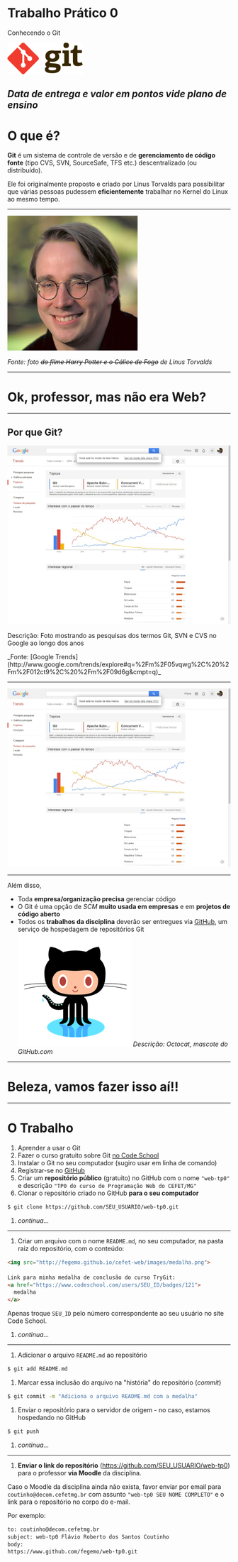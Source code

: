 # Trabalho Prático 0

Conhecendo o Git

![Logomarca do Git](../../images/git-logo.png)


_Data de entrega e valor em pontos vide plano de ensino_
---
# O que é?

**Git** é um sistema de controle de versão e de **gerenciamento de código fonte**
(tipo CVS, SVN, SourceSafe, TFS etc.) descentralizado (ou distribuído).

Ele foi originalmente proposto e criado por Linus Torvalds para possibilitar
que várias pessoas pudessem **eficientemente** trabalhar no Kernel do Linux
ao mesmo tempo.

---
![Foto do Linus Torvalds](../../images/linus-torvalds.jpg)

_Fonte: foto ~~do filme Harry Potter e o Cálice de Fogo~~ de Linus Torvalds_

---
# Ok, professor, mas não era Web?

---
## Por que **Git**?

<img src="../../images/git-trends.jpg" class="medium-height" alt="Foto mostrando as pesquisas dos termos Git, SVN e CVS no Google ao longo dos anos">

<div class="layered-paragraph">
  <p>
    Descrição: Foto mostrando as pesquisas dos termos Git, SVN e CVS no Google
    ao longo dos anos
  </p>
  <p>_Fonte: [Google Trends](http://www.google.com/trends/explore#q=%2Fm%2F05vqwg%2C%20%2Fm%2F012ct9%2C%20%2Fm%2F09d6g&cmpt=q)_</p>
</div>

---
<img src="../../images/git-trends.jpg" class="full-width" alt="Foto mostrando as pesquisas dos termos Git, SVN e CVS no Google ao longo dos anos">

---
Além disso,
- Toda **empresa/organização precisa** gerenciar código
- O Git é uma opção de _SCM_ **muito usada em empresas** e em **projetos de
  código aberto**
- Todos os **trabalhos da disciplina** deverão ser entregues via [GitHub](http://www.github.com),
  um serviço de hospedagem de repositórios Git
  ![Mascote do GitHub - o Octocat](../../images/octocat.png)
  _Descrição: Octocat, mascote do GitHub.com_


---
# Beleza, vamos fazer isso aí!!

---
# O Trabalho

1. Aprender a usar o Git
  1. Fazer o curso gratuito sobre Git [no Code School](https://www.codeschool.com/courses/try-git)
  1. Instalar o Git no seu computador (sugiro usar em linha de comando)
1. Registrar-se no [GitHub](https://github.com/)
1. Criar um **repositório público** (gratuito) no GitHub com o nome `"web-tp0"` e
   descrição `"TP0 do curso de Programação Web do CEFET/MG"`
1. Clonar o repositório criado no GitHub **para o seu computador**
```bash
$ git clone https://github.com/SEU_USUARIO/web-tp0.git
```
1. _continua..._

---
1. Criar um arquivo com o nome `README.md`, no seu computador, na pasta raiz do
  repositório, com o conteúdo:  

  ```html
  <img src="http://fegemo.github.io/cefet-web/images/medalha.png">

  Link para minha medalha de conclusão do curso TryGit:
  <a href="https://www.codeschool.com/users/SEU_ID/badges/121">
    medalha
  </a>
  ```

  Apenas troque `SEU_ID` pelo número correspondente ao seu usuário no
  site Code School.
1. _continua..._

---
1. Adicionar o arquivo `README.md` ao repositório
```bash
$ git add README.md
```
1. Marcar essa inclusão do arquivo na "história" do repositório (_commit_)
```bash
$ git commit -m "Adiciona o arquivo README.md com a medalha"
```
1. Enviar o repositório para o servidor de origem - no caso, estamos hospedando
   no GitHub
```bash
$ git push
```
1. _continua..._

---
1. **Enviar o link do repositório** (https://github.com/SEU_USUARIO/web-tp0) para o
professor **via Moodle** da disciplina.

  Caso o Moodle da disciplina ainda não exista, favor enviar por email para
  `coutinho@decom.cefetmg.br` com assunto `"web-tp0 SEU NOME COMPLETO"` e o link
  para o repositório no corpo do e-mail.

  Por exemplo:
  ```bash
  to: coutinho@decom.cefetmg.br
  subject: web-tp0 Flávio Roberto dos Santos Coutinho
  body:
  https://www.github.com/fegemo/web-tp0.git
  ```
